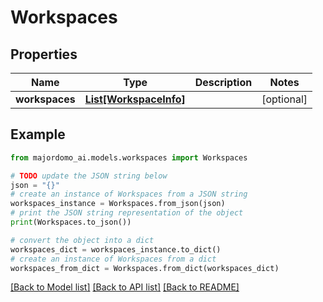 # Workspaces


## Properties

Name | Type | Description | Notes
------------ | ------------- | ------------- | -------------
**workspaces** | [**List[WorkspaceInfo]**](WorkspaceInfo.md) |  | [optional] 

## Example

```python
from majordomo_ai.models.workspaces import Workspaces

# TODO update the JSON string below
json = "{}"
# create an instance of Workspaces from a JSON string
workspaces_instance = Workspaces.from_json(json)
# print the JSON string representation of the object
print(Workspaces.to_json())

# convert the object into a dict
workspaces_dict = workspaces_instance.to_dict()
# create an instance of Workspaces from a dict
workspaces_from_dict = Workspaces.from_dict(workspaces_dict)
```
[[Back to Model list]](../README.md#documentation-for-models) [[Back to API list]](../README.md#documentation-for-api-endpoints) [[Back to README]](../README.md)


